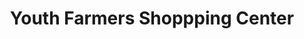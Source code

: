 ---
title: "Youth Farmers Shoppping Center"
url: /longisa/youth-farmers-shoppping-center/
shop: Einkaufszentrum
---